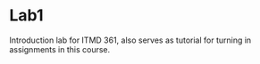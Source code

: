# Lab1
Introduction lab for ITMD 361, also serves as tutorial for turning in assignments in this course.
